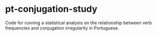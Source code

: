 # pt-conjugation-study
Code for running a statistical analysis on the relationship between verb frequencies and conjugation irregularity in Portuguese.
